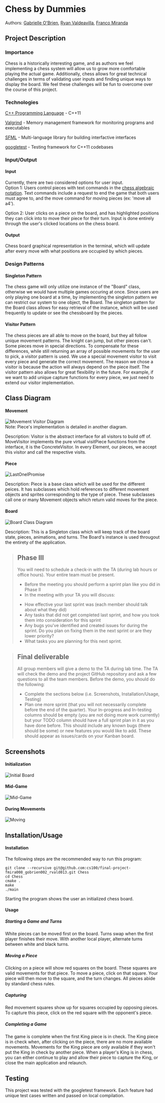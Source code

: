 
# Chess by Dummies 
  Authors: 
  [Gabrielle O'Brien](https://github.com/gobrien06),
  [Ryan Valdeavilla](https://github.com/ryeval),
  [Franco Miranda](https://github.com/fmira008)

## Project Description
  ### Importance
  Chess is a historically interesting game, and as authors we feel implementing a chess system will allow us to grow more comfortable playing the actual game. Additionally, chess allows for great technical challenges in terms of validating user inputs and finding unique ways to display the board. We feel these challenges will be fun to overcome over the course of this project.
 
  ### Technologies
  [C++ Programming Language](https://en.cppreference.com) - C++11
 
  [Valgrind](https://valgrind.org/) - Memory management framework for monitoring programs and executables

  [SFML](https://www.sfml-dev.org/) - Multi-language library for building interfactive interfaces

  [googletest](https://github.com/google/googletest) - Testing framework for C++11 codebases

  ### Input/Output
  #### Input
  Currently, there are two considered options for user input.  
  Option 1:
  Users control pieces with text commands in the [chess algebraic notation](https://en.wikipedia.org/wiki/Algebraic_notation_(chess)). Text commands include a request to end the game that both users must agree to, and the move command for moving pieces (ex: 'move a8 a4').
  
  Option 2:
  User clicks on a piece on the board, and has highlighted positions they can click into to move their piece for their turn. Input is done entirely through the user's clicked locations on the chess board.
  #### Output
  Chess board graphical representation in the terminal, which will update after every move with what positions are occupied by which pieces.
  ### Design Patterns
  #### Singleton Pattern
  The chess game will only utilize one instance of the "Board" class, otherwise we would have multiple games occuring at once. Since users are only playing one board at a time, by implementing the singleton pattern we can restrict our system to one object, the Board. The singleton pattern for the Board class allows for easy retrieval of the instance, which will be used frequently to update or see the chessboard by the pieces.
  #### Visitor Pattern
  The chess pieces are all able to move on the board, but they all follow unique movement patterns. The knight can jump, but other pieces can't. Some pieces move in special directions. To compensate for these differences, while still returning an array of possible movements for the user to pick, a visitor pattern is used. We use a special movement visitor to visit every piece and generate the correct movement. The reason we chose a visitor is because the action will always depend on the piece itself. The visitor pattern also allows for great flexibility in the future. For example, if we want to add unique capture functions for every piece, we just need to extend our visitor implementation.
## Class Diagram
#### Movement
  ![Movement Visitor Diagram](https://user-images.githubusercontent.com/43893085/120246520-4dd03000-c225-11eb-9766-49c31673b74b.png)  
  Note: Piece's implementation is detailed in another diagram.  
  
  Description: Visitor is the abstract interface for all visitors to build off of. MoveVisitor implements the pure virtual visitPiece functions from the interface, it is the ConcreteVisitor. In every Element, our pieces, we accept this visitor and call the respective visits. 
#### Piece
  ![LastOneIPromise](https://user-images.githubusercontent.com/38056263/117528385-c75a6280-af86-11eb-8771-210f561907c8.png)
  
  Description: Piece is a base class which will be used for the different peices. It has subclasses which hold references to different movement objects and sprites corresponding to the type of piece. These subclasses call one or many Movement objects which return valid moves for the piece.
#### Board
  ![Board Class Diagram](https://user-images.githubusercontent.com/38868891/117526920-fec41180-af7c-11eb-88da-5153bb9b86df.png)
  
Description: This is a Singleton class which will keep track of the board state, pieces, animations, and turns. The Board's instance is used througout the entirety of the application.



  > ## Phase III
  > You will need to schedule a check-in with the TA (during lab hours or office hours). Your entire team must be present. 
  > * Before the meeting you should perform a sprint plan like you did in Phase II
  > * In the meeting with your TA you will discuss: 
  > - How effective your last sprint was (each member should talk about what they did)
  > - Any tasks that did not get completed last sprint, and how you took them into consideration for this sprint
  > - Any bugs you've identified and created issues for during the sprint. Do you plan on fixing them in the next sprint or are they lower priority?
  > - What tasks you are planning for this next sprint.

  > ## Final deliverable
  > All group members will give a demo to the TA during lab time. The TA will check the demo and the project GitHub repository and ask a few questions to all the team members. 
  > Before the demo, you should do the following:
  > * Complete the sections below (i.e. Screenshots, Installation/Usage, Testing)
  > * Plan one more sprint (that you will not necessarily complete before the end of the quarter). Your In-progress and In-testing columns should be empty (you are not doing more work currently) but your TODO column should have a full sprint plan in it as you have done before. This should include any known bugs (there should be some) or new features you would like to add. These should appear as issues/cards on your Kanban board. 
 
 ## Screenshots
 #### Initialization
 ![Initial Board](https://user-images.githubusercontent.com/43893085/120296616-273de380-c27d-11eb-85ec-b3bfe1c11f59.png)
 #### Mid-Game
 ![Mid-Game](https://user-images.githubusercontent.com/43893085/120296899-708e3300-c27d-11eb-873e-797af0b4c802.png)
 #### During Movements
 ![Moving](https://user-images.githubusercontent.com/43893085/120297619-1fcb0a00-c27e-11eb-8133-5c471051a2bb.png)

 ## Installation/Usage
  #### Installation
  The following steps are the recommended way to run this program:
  ```
  git clone --recursive git@github.com:cs100/final-project-fmira008_gobrien002_rvald013.git Chess
  cd Chess
  cmake .
  make
  ./main
  ```
  Starting the program shows the user an initialized chess board.
  #### Usage
  ##### Starting a Game and Turns
  White pieces can be moved first on the board. Turns swap when the first player finishes their move. With another local player, alternate turns between white and black turns.
  ##### Moving a Piece
  Clicking on a piece will show red squares on the board. These squares are valid movements for that piece. To move a piece, click on that square. Your piece will then move to the square, and the turn changes. All pieces abide by standard chess rules.
  ##### Capturing
  Red movement squares show up for squares occupied by opposing pieces. To capture this piece, click on the red square with the opponent's piece.
  ##### Completing a Game
  The game is complete when the first King piece is in check. The King piece is in check when, after clicking on the piece, there are no more available movements. Movements for the King piece are only available if they won't put the King in check by another piece. When a player's King is in chess, you can either continue to play and allow their piece to capture the King, or close the main application and relaunch.
 ## Testing
  This project was tested with the googletest framework. Each feature had unique test cases written and passed on local compilation.
 
